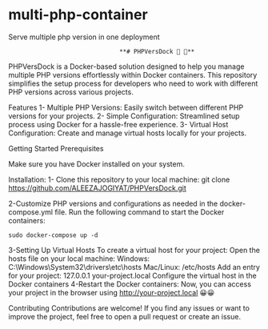 # multi-php-container
Serve multiple php version in one deployment

                                   **# PHPVersDock 🐳 🐳**

PHPVersDock is a Docker-based solution designed to help you manage multiple PHP versions effortlessly within Docker containers. This repository simplifies the setup process for developers who need to work with different PHP versions across various projects.

Features
1- Multiple PHP Versions: Easily switch between different PHP versions for your projects.
2- Simple Configuration: Streamlined setup process using Docker for a hassle-free experience.
3- Virtual Host Configuration: Create and manage virtual hosts locally for your projects.

Getting Started
Prerequisites

Make sure you have Docker installed on your system.

Installation:
1- Clone this repository to your local machine:
git clone https://github.com/ALEEZAJOGIYAT/PHPVersDock.git

2-Customize PHP versions and configurations as needed in the docker-compose.yml file.
    Run the following command to start the Docker containers:
<!-- sudo for linux users -->
    sudo docker-compose up -d 
3-Setting Up Virtual Hosts
To create a virtual host for your project:
    Open the hosts file on your local machine:
    Windows: C:\Windows\System32\drivers\etc\hosts
    Mac/Linux: /etc/hosts
        Add an entry for your project:
        127.0.0.1   your-project.local
Configure the virtual host in the Docker containers
4-Restart the Docker containers:
    Now, you can access your project in the browser using http://your-project.local 😀😀

Contributing
Contributions are welcome! If you find any issues or want to improve the project, feel free to open a pull request or create an issue.

